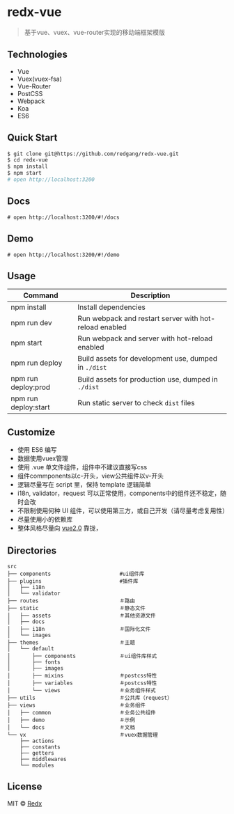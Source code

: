 # redx-vue
> 基于vue、vuex、vue-router实现的移动端框架模版

## Technologies

- Vue
- Vuex(vuex-fsa)
- Vue-Router
- PostCSS
- Webpack
- Koa
- ES6

## Quick Start

```bash
$ git clone git@https://github.com/redgang/redx-vue.git
$ cd redx-vue
$ npm install
$ npm start
# open http://localhost:3200
```
## Docs
```
# open http://localhost:3200/#!/docs
```

## Demo
```
# open http://localhost:3200/#!/demo
```

## Usage

|Command|Description|
|---|---|
|npm install|Install dependencies|
|npm run dev|Run webpack and restart server with hot-reload enabled|
|npm start|Run webpack and server with hot-reload enabled|
|npm run deploy|Build assets for development use, dumped in `./dist`|
|npm run deploy:prod|Build assets for production use, dumped in `./dist`|
|npm run deploy:start|Run static server to check `dist` files|


## Customize

- 使用 ES6 编写
- 数据使用vuex管理
- 使用 .vue 单文件组件，组件中不建议直接写css
- 组件commponents以c-开头，view公共组件以v-开头
- 逻辑尽量写在 script 里，保持 template 逻辑简单
- i18n, validator，request 可以正常使用，components中的组件还不稳定，随时会改
- 不限制使用何种 UI 组件，可以使用第三方，或自己开发（请尽量考虑复用性）
- 尽量使用小的依赖库
- 整体风格尽量向 [vue2.0](https://github.com/vuejs/vue/issues/2873) 靠拢，

## Directories
```
src
├── components                      #ui组件库
├── plugins                         #插件库
│   ├── i18n
│   └── validator
├── routes                          ＃路由
├── static                          ＃静态文件
│   ├── assets                      ＃其他资源文件
│   ├── docs
│   ├── i18n                        ＃国际化文件
│   └── images
├── themes                          ＃主题
│   └── default
│       ├── components              ＃ui组件库样式
│       ├── fonts                   
│       ├── images
│       ├── mixins                  ＃postcss特性
│       ├── variables               ＃postcss特性
│       └── views                   ＃业务组件样式
├── utils                           ＃公共库（request）
├── views                           ＃业务组件
│   ├── common                      ＃业务公共组件
│   ├── demo                        ＃示例
│   └── docs                        ＃文档
└── vx                              ＃vuex数据管理
    ├── actions
    ├── constants
    ├── getters
    ├── middlewares
    └── modules
```

## License

MIT &copy; [Redx](https://github.com/redgang)